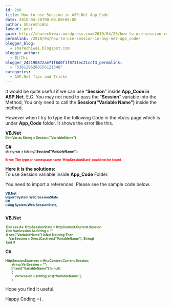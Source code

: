 ```yaml
---
id: 200
title: How to use Session in ASP.Net App_Code
date: 2010-04-20T00:00:00+08:00
author: ShareChiWai
layout: post
guid: http://sharechiwai.wordpress.com/2010/04/20/how-to-use-session-in-asp-net-app_code
permalink: /2010/04/how-to-use-session-in-asp-net-app_code/
blogger_blog:
  - sharechiwai.blogspot.com
blogger_author:
  - 智/Chi
blogger_242190872ae71f6d0f1f8731ec21ccf3_permalink:
  - "5361296288156121348"
categories:
  - ASP.Net Tips and Tricks
---
```

It would be quite useful if we can use &#8220;**Session**&#8221; inside **App_Code in ASP.Net**. E.G. You may not need to pass the &#8220;**Session**&#8221; variable into the Method, You only need to call the **Session(&#8220;Variable Name&#8221;)** inside the method.

However when I try to type the following Code in the vb/cs page which is under **App_Code** folder. It shows the error like this.

**VB.Net**  
<span style="color:#38761d;font-size:x-small;"><b>Dim Var as String = Session(&#8220;VariableName&#8221;)</b></span>

**C#**  
<span style="font-size:x-small;"><b>string var = (string) Session[&#8220;VariableName&#8221;];</b></span>

<span style="color:red;font-size:x-small;"><b>Error: The type or namespace name &#8216;HttpSessionState&#8217; could not be found</b></span>

**Here it is the solutions:**  
To use Session variable inside **App_Code** Folder. 

You need to import a references: Please see the sample code below.

<div style="color:#073763;">
  <span style="font-size:x-small;"><b>VB.Net </b></span>
</div>

<div style="color:#073763;">
  <span style="font-size:x-small;"><b>Import System.Web.SessionState</b></span><span style="font-size:x-small;"><b> </b></span>
</div>

<div style="color:#073763;">
  <span style="font-size:x-small;"><b>C#</b></span>
</div>

<div style="color:#073763;">
  <span style="font-size:x-small;"><b>using System.Web.SessionState;</b></span>
</div>

<div style="color:#073763;">
  <span style="font-size:x-small;"><b><br /></b></span>
</div>

**VB.Net**

<div style="color:#38761d;">
  <span style="font-size:x-small;"><b> Dim ses As  HttpSessionState = HttpContext.Current.Session</b></span>
</div>

<div style="color:#38761d;">
  <span style="font-size:x-small;"><b> Dim VarSession As String = &#8220;&#8221;</b></span>
</div>

<div style="color:#38761d;">
  <span style="font-size:x-small;"><b> If ses(&#8220;VariableName&#8221;) IsNot Nothing Then</b></span>
</div>

<div style="color:#38761d;">
  <span style="font-size:x-small;"><b>     VarSession = DirectCast(ses(&#8220;VariableName&#8221;), String)</b></span>
</div>

<div style="color:#38761d;">
  <span style="font-size:x-small;"><b> End If</b></span>
</div>

**C#**

<div style="color:#38761d;">
  <span style="font-size:x-small;"><b>HttpSessionState ses = HttpContext.Current.Session;</b></span>
</div>

<div style="color:#38761d;">
  <span style="font-size:x-small;"><b>        string VarSession = &#8220;&#8221;;</b></span>
</div>

<div style="color:#38761d;">
  <span style="font-size:x-small;"><b>        if (ses[&#8220;VariableName&#8221;] != null)</b></span>
</div>

<div style="color:#38761d;">
  <span style="font-size:x-small;"><b>        {</b></span>
</div>

<div style="color:#38761d;">
  <span style="font-size:x-small;"><b>            VarSession = (string)ses[&#8220;VariableName&#8221;];</b></span>
</div>

<div style="color:#38761d;">
  <span style="font-size:x-small;"><b>        }</b></span>
</div>

Hope you find it useful.

Happy Coding =).